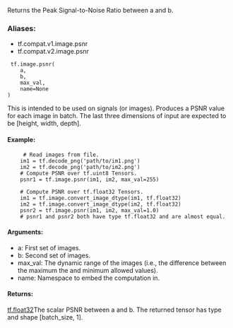 Returns the Peak Signal-to-Noise Ratio between a and b.
### Aliases:
- tf.compat.v1.image.psnr
- tf.compat.v2.image.psnr

```
 tf.image.psnr(
    a,
    b,
    max_val,
    name=None
)
```
This is intended to be used on signals (or images). Produces a PSNR value for each image in batch.
The last three dimensions of input are expected to be [height, width, depth].
#### Example:

```
     # Read images from file.
    im1 = tf.decode_png('path/to/im1.png')
    im2 = tf.decode_png('path/to/im2.png')
    # Compute PSNR over tf.uint8 Tensors.
    psnr1 = tf.image.psnr(im1, im2, max_val=255)

    # Compute PSNR over tf.float32 Tensors.
    im1 = tf.image.convert_image_dtype(im1, tf.float32)
    im2 = tf.image.convert_image_dtype(im2, tf.float32)
    psnr2 = tf.image.psnr(im1, im2, max_val=1.0)
    # psnr1 and psnr2 both have type tf.float32 and are almost equal.
```
#### Arguments:
- a: First set of images.
- b: Second set of images.
- max_val: The dynamic range of the images (i.e., the difference between the maximum the and minimum allowed values).
- name: Namespace to embed the computation in.
#### Returns:
[tf.float32](https://tensorflow.google.cn/api_docs/python/tf#float32)The scalar PSNR between a and b. The returned tensor has type  and shape [batch_size, 1].

